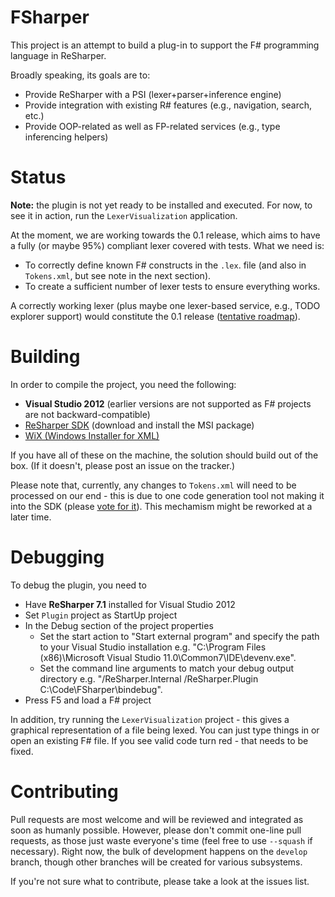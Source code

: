 FSharper
========
This project is an attempt to build a plug-in to support the F# programming language in ReSharper.

Broadly speaking, its goals are to:

* Provide ReSharper with a PSI (lexer+parser+inference engine)
* Provide integration with existing R# features (e.g., navigation, search, etc.)
* Provide OOP-related as well as FP-related services (e.g., type inferencing helpers)

Status
======
**Note:** the plugin is not yet ready to be installed and executed. For now, to see it in action, run the `LexerVisualization` application.

At the moment, we are working towards the 0.1 release, which aims to have a fully (or maybe 95%) compliant lexer covered with tests. What we need is:

* To correctly define known F# constructs in the `.lex`. file (and also in `Tokens.xml`, but see note in the next section).
* To create a sufficient number of lexer tests to ensure everything works.

A correctly working lexer (plus maybe one lexer-based service, e.g., TODO explorer support) would constitute the 0.1 release ([tentative roadmap](https://github.com/JetBrains/FSharper/wiki/Roadmap)).

Building
========
In order to compile the project, you need the following:

* **Visual Studio 2012** (earlier versions are not supported as F# projects are not backward-compatible)
* [ReSharper SDK](http://www.jetbrains.com/resharper/download/index.html) (download and install the MSI package)
* [WiX (Windows Installer for XML)](http://wix.sourceforge.net/)

If you have all of these on the machine, the solution should build out of the box. (If it doesn't, please post an issue on the tracker.)

Please note that, currently, any changes to `Tokens.xml` will need to be processed on our end - this is due to one code generation tool not making it into the SDK (please [vote for it](http://youtrack.jetbrains.com/issue/RSRP-318622)). This mechamism might be reworked at a later time.

Debugging
=========
To debug the plugin, you need to

 * Have **ReSharper 7.1** installed for Visual Studio 2012
 * Set `Plugin` project as StartUp project
 * In the Debug section of the project properties
    * Set the start action to "Start external program" and specify the path to your Visual Studio installation e.g. "C:\Program Files (x86)\Microsoft Visual Studio 11.0\Common7\IDE\devenv.exe".
    * Set the command line arguments to match your debug output directory e.g. "/ReSharper.Internal /ReSharper.Plugin C:\Code\FSharper\bindebug".
 * Press F5 and load a F# project

In addition, try running the `LexerVisualization` project - this gives a graphical representation of a file being lexed. You can just type things in or open an existing F# file. If you see valid code turn red - that needs to be fixed.

Contributing
============
Pull requests are most welcome and will be reviewed and integrated as soon as humanly possible. However, please don't commit one-line pull requests, as those just waste everyone's time (feel free to use `--squash` if necessary).
Right now, the bulk of development happens on the `develop` branch, though other branches will be created for various subsystems.

If you're not sure what to contribute, please take a look at the issues list.

